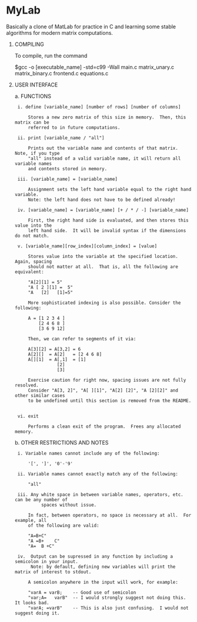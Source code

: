 # MyLab
Basically a clone of MatLab for practice in C and learning some stable algorithms for modern matrix computations.

1. COMPILING

	To compile, run the command
	
	$gcc -o [executable_name] -std=c99 -Wall main.c matrix_unary.c matrix_binary.c frontend.c equations.c

2. USER INTERFACE


	a. FUNCTIONS
	
		i. define [variable_name] [number of rows] [number of columns]
		
			Stores a new zero matrix of this size in memory.  Then, this matrix can be
			referred to in future computations.
	
		ii. print [variable_name / "all"]

			Prints out the variable name and contents of that matrix.  Note, if you type
			"all" instead of a valid variable name, it will return all variable names 
			and contents stored in memory.	
		 
		iii. [variable_name] = [variable_name]

			Assignment sets the left hand variable equal to the right hand variable.
			Note: the left hand does not have to be defined already!

		iv. [variable_name] = [variable_name] [+ / * / -] [variable_name]

			First, the right hand side is evaluated, and then stores this value into the			    
			left hand side.  It will be invalid syntax if the dimensions do not match.
	
		v. [variable_name][row_index][column_index] = [value]

			Stores value into the variable at the specified location.  Again, spacing
			should not matter at all.  That is, all the following are equivalent:
			
			"A[2][1] = 5"
			"A [ 2 ][1] =  5"
			"A   [2]   [1]=5"
	
			More sophisticated indexing is also possible. Consider the following:

			A = [1 2 3 4 ]
			    [2 4 6 8 ]
			    [3 6 9 12]
			
			Then, we can refer to segments of it via:

			A[3][2] = A[3,2] = 6
			A[2][]  = A[2]   = [2 4 6 8]
			A[][1]  = A[,1]  = [1]
					   [2]
					   [3]

			Exercise caution for right now, spacing issues are not fully resolved.
			Consider "A[3, 2]", "A[ ][1]", "A[2] [2]", "A [2][2]" and other similar cases
			to be undefined until this section is removed from the README.
						

		vi. exit
		
			Performs a clean exit of the program.  Frees any allocated memory.

	b. OTHER RESTRICTIONS AND NOTES

		i. Variable names cannot include any of the following:
		
			'[', ']', '0'-'9'
		
		ii. Variable names cannot exactly match any of the following:
			
			"all"	
		
		iii. Any white space in between variable names, operators, etc. can be any number of
	             spaces without issue.

			In fact, between operators, no space is necessary at all.  For example, all
			of the following are valid:

			"A=B+C"
			"A =B+    C"
			"A=  B +C"
		
		iv.  Output can be supressed in any function by including a semicolon in your input.
		     Note: by default, defining new variables will print the matrix of interest to stdout.
		    
 			A semicolon anywhere in the input will work, for example:
			
			"varA = varB;    -- Good use of semicolon
			"var;A=   varB"  -- I would strongly suggest not doing this.  It looks bad.
			"varA; =varB"	 -- This is also just confusing.  I would not suggest doing it.
